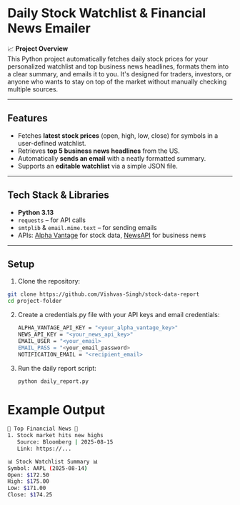 # Daily Stock Watchlist & Financial News Emailer  

📈 **Project Overview**  
This Python project automatically fetches daily stock prices for your personalized watchlist and top business news headlines, formats them into a clear summary, and emails it to you. It's designed for traders, investors, or anyone who wants to stay on top of the market without manually checking multiple sources.  

---

## Features  

- Fetches **latest stock prices** (open, high, low, close) for symbols in a user-defined watchlist.  
- Retrieves **top 5 business news headlines** from the US.  
- Automatically **sends an email** with a neatly formatted summary.  
- Supports an **editable watchlist** via a simple JSON file.  

---

## Tech Stack & Libraries  

- **Python 3.13**  
- `requests` – for API calls  
- `smtplib` & `email.mime.text` – for sending emails  
- APIs: [Alpha Vantage](https://www.alphavantage.co/) for stock data, [NewsAPI](https://newsapi.org/) for business news  

---

## Setup  

1. Clone the repository:  
```bash
git clone https://github.com/Vishvas-Singh/stock-data-report
cd project-folder
```
2. Create a credentials.py file with your API keys and email credentials:
   ```bash
   ALPHA_VANTAGE_API_KEY = "<your_alpha_vantage_key>"
   NEWS_API_KEY = "<your_news_api_key>"
   EMAIL_USER = "<your_email>
   EMAIL_PASS = "<your_email_password>
   NOTIFICATION_EMAIL = "<recipient_email>

3. Run the daily report script:
   ```bash
   python daily_report.py

# Example Output
```bash
📰 Top Financial News 📰
1. Stock market hits new highs
   Source: Bloomberg | 2025-08-15
   Link: https://...

📊 Stock Watchlist Summary 📊
Symbol: AAPL (2025-08-14)
Open: $172.50
High: $175.00
Low: $171.00
Close: $174.25


